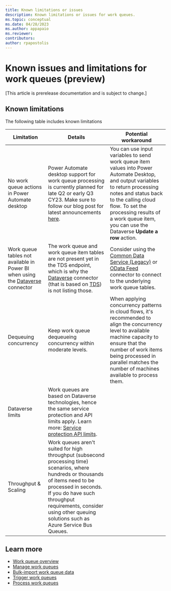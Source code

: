 ```yaml
---
title: Known limitations or issues 
description: Known limitations or issues for work queues.
ms.topic: conceptual
ms.date: 04/28/2023
ms.author: appapaio
ms.reviewer: 
contributors:
author: rpapostolis
---
```


# Known issues and limitations for work queues (preview)

[This article is prerelease documentation and is subject to change.]

## Known limitations

The following table includes known limitations

| **Limitation** | **Details** | **Potential workaround**
|-------------------------|-------------------------|-------------------------|
| No work queue actions in Power Automate desktop | Power Automate desktop support for work queue processing is currently planned for late Q2 or early Q3 CY23. Make sure to follow our blog post for latest announcements [here](https://powerautomate.microsoft.com/blog/). | You can use input variables to send work queue item values into Power Automate Desktop, and output variables to return processing notes and status back to the calling cloud flow. To set the processing results of a work queue item, you can use the Dataverse **Update a row** action.
| Work queue tables not available in Power BI when using the [Dataverse](/power-query/connectors/dataverse) connector | The work queue and work queue item tables are not present yet in the TDS endpoint, which is why the [Dataverse](/power-query/connectors/dataverse) connector (that is based on [TDS](/power-query/connectors/dataverse#prerequisites)) is not listing those. | Consider using the [Common Data Service (Legacy)](/power-query/connectors/common-data-service-legacy) or [OData Feed](/power-query/connectors/odata-feed) connector to connect to the underlying work queue tables.|
| Dequeuing concurrency | Keep work queue dequeueing concurrency within moderate levels. | When applying concurrency patterns in cloud flows, it's recommended to align the concurrency level to available machine capacity to ensure that the number of work items being processed in parallel matches the number of machines available to process them. |
| Dataverse limits | Work queues are based on Dataverse technologies, hence the same service protection and API limits apply. Learn more: [Service protection API limits](/power-apps/developer/data-platform/api-limits). |
| Throughput & Scaling | Work queues aren't suited for high throughput (subsecond processing time) scenarios, where hundreds or thousands of items need to be processed in seconds. If you do have such throughput requirements, consider using other queuing solutions such as Azure Service Bus Queues. |

## Learn more

- [Work queue overview](work-queues.md)
- [Manage work queues](work-queues-manage.md)
- [Bulk-import work queue data](work-queues-bulk-import.md)
- [Trigger work queues](work-queues-trigger.md)
- [Process work queues](work-queues-process.md)
